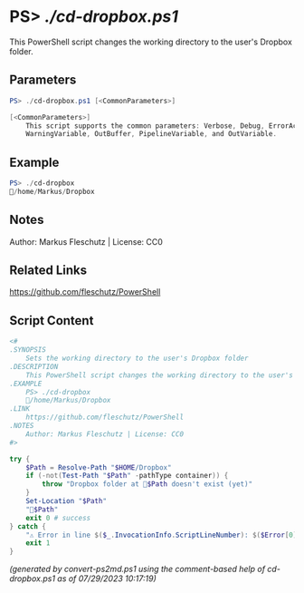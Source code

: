 PS> *./cd-dropbox.ps1*
====================

This PowerShell script changes the working directory to the user's Dropbox folder.

Parameters
----------
```powershell
PS> ./cd-dropbox.ps1 [<CommonParameters>]

[<CommonParameters>]
    This script supports the common parameters: Verbose, Debug, ErrorAction, ErrorVariable, WarningAction, 
    WarningVariable, OutBuffer, PipelineVariable, and OutVariable.
```

Example
-------
```powershell
PS> ./cd-dropbox
📂/home/Markus/Dropbox

```

Notes
-----
Author: Markus Fleschutz | License: CC0

Related Links
-------------
https://github.com/fleschutz/PowerShell

Script Content
--------------
```powershell
<#
.SYNOPSIS
	Sets the working directory to the user's Dropbox folder
.DESCRIPTION
	This PowerShell script changes the working directory to the user's Dropbox folder.
.EXAMPLE
	PS> ./cd-dropbox
	📂/home/Markus/Dropbox
.LINK
	https://github.com/fleschutz/PowerShell
.NOTES
	Author: Markus Fleschutz | License: CC0
#>

try {
	$Path = Resolve-Path "$HOME/Dropbox"
	if (-not(Test-Path "$Path" -pathType container)) {
		throw "Dropbox folder at 📂$Path doesn't exist (yet)"
	}
	Set-Location "$Path"
	"📂$Path"
	exit 0 # success
} catch {
	"⚠️ Error in line $($_.InvocationInfo.ScriptLineNumber): $($Error[0])"
	exit 1
}
```

*(generated by convert-ps2md.ps1 using the comment-based help of cd-dropbox.ps1 as of 07/29/2023 10:17:19)*
